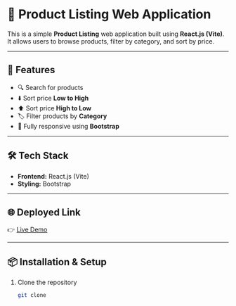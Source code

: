 # 🛒 Product Listing Web Application

This is a simple **Product Listing** web application built using **React.js (Vite)**.  
It allows users to browse products, filter by category, and sort by price.

---

## 🚀 Features

- 🔍 Search for products
- ⬇️ Sort price **Low to High**
- ⬆️ Sort price **High to Low**
- 🏷️ Filter products by **Category**
- 📱 Fully responsive using **Bootstrap**

---

## 🛠️ Tech Stack

- **Frontend:** React.js (Vite)
- **Styling:** Bootstrap

---

## 🌐 Deployed Link

👉 [Live Demo]()

---

## 📦 Installation & Setup

1. Clone the repository
   ```bash
   git clone
   ```
